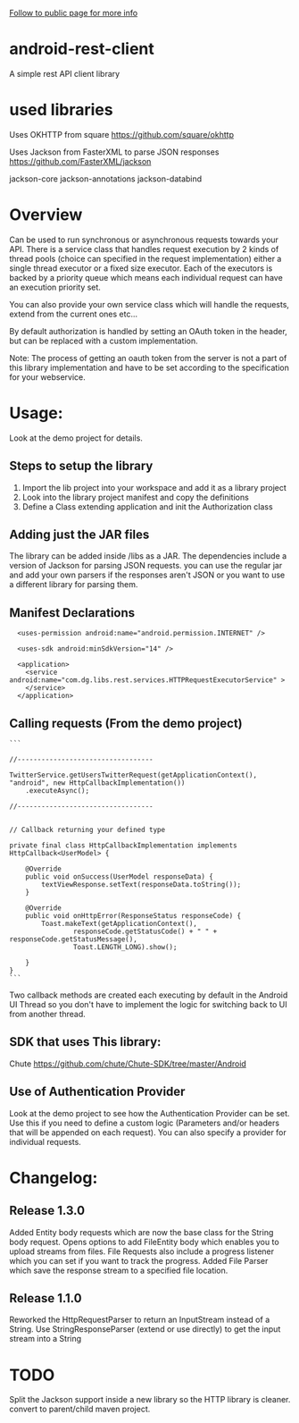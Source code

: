 [Follow to public page for more info](http://darko1002001.github.com/android-rest-client/)

android-rest-client
===================

A simple rest API client library


used libraries
================

Uses OKHTTP from square
https://github.com/square/okhttp

Uses Jackson from FasterXML to parse JSON responses
https://github.com/FasterXML/jackson

jackson-core
jackson-annotations
jackson-databind




Overview
================

Can be used to run synchronous or asynchronous requests towards your API.
There is a service class that handles request execution by 2 kinds of thread pools (choice can specified in the request implementation) either a single thread executor or a fixed size executor.
Each of the executors is backed by a priority queue which means each individual request can have an execution priority set.

You can also provide your own service class which will handle the requests, extend from the current ones etc...

By default authorization is handled by setting an OAuth token in the header, but can be replaced with a custom implementation.

Note: The process of getting an oauth token from the server is not a part of this library implementation and have to be set according to the specification for your webservice.


Usage:
======

Look at the demo project for details.


## Steps to setup the library

1. Import the lib project into your workspace and add it as a library project
2. Look into the library project manifest and copy the definitions
3. Define a Class extending application and init the Authorization class


## Adding just the JAR files

The library can be added inside /libs as a JAR. The dependencies include a version of Jackson for parsing JSON requests. you can use the regular jar
and add your own parsers if the responses aren't JSON or you want to use a different library for parsing them.

## Manifest Declarations

      <uses-permission android:name="android.permission.INTERNET" />
    
      <uses-sdk android:minSdkVersion="14" />
    
      <application>
        <service android:name="com.dg.libs.rest.services.HTTPRequestExecutorService" >
        </service>
      </application>


## Calling requests (From the demo project)

    ```

    //----------------------------------
    
    TwitterService.getUsersTwitterRequest(getApplicationContext(), "android", new HttpCallbackImplementation())
        .executeAsync();
    
    //----------------------------------


    // Callback returning your defined type

    private final class HttpCallbackImplementation implements HttpCallback<UserModel> {

        @Override
        public void onSuccess(UserModel responseData) {
            textViewResponse.setText(responseData.toString());
        }

        @Override
        public void onHttpError(ResponseStatus responseCode) {
            Toast.makeText(getApplicationContext(),
                    responseCode.getStatusCode() + " " + responseCode.getStatusMessage(),
                    Toast.LENGTH_LONG).show();

        }
    }
    ```

Two callback methods are created each executing by default in the Android UI Thread so you don't have to implement the logic for switching back to UI from another thread.


## SDK that uses This library:
      
Chute
https://github.com/chute/Chute-SDK/tree/master/Android



## Use of Authentication Provider

Look at the demo project to see how the Authentication Provider can be set. Use this if you need to define a custom logic
(Parameters and/or headers that will be appended on each request). You can also specify a provider for individual requests.


# Changelog:

## Release 1.3.0

   Added Entity body requests which are now the base class for the String body request.
   Opens options to add FileEntity body which enables you to upload streams from files.
   File Requests also include a progress listener which you can set if you want to track the progress.
   Added File Parser which save the response stream to a specified file location.

## Release 1.1.0
   Reworked the HttpRequestParser to return an InputStream instead of a String.
   Use StringResponseParser (extend or use directly) to get the input stream into a String
   

   
# TODO

Split the Jackson support inside a new library so the HTTP library is cleaner. convert to parent/child maven project.
